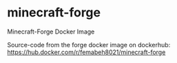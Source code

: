 # minecraft-forge
Minecraft-Forge Docker Image

Source-code from the forge docker image on dockerhub: https://hub.docker.com/r/femabeh8021/minecraft-forge
